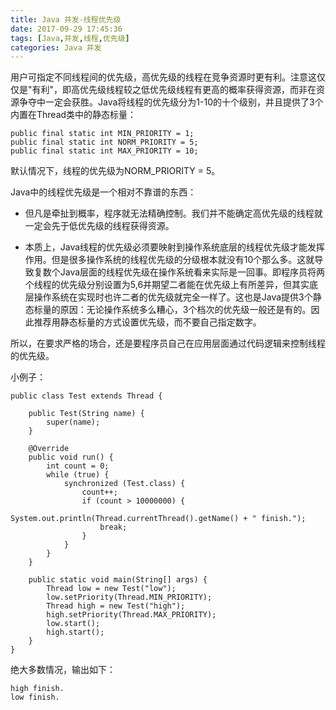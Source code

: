 ```yaml
---
title: Java 并发-线程优先级
date: 2017-09-29 17:45:36
tags: [Java,并发,线程,优先级]
categories: Java 并发
---
```


用户可指定不同线程间的优先级，高优先级的线程在竞争资源时更有利。注意这仅仅是"有利"，即高优先级线程较之低优先级线程有更高的概率获得资源，而非在资源争夺中一定会获胜。Java将线程的优先级分为1-10的十个级别，并且提供了3个内置在Thread类中的静态标量：

```
public final static int MIN_PRIORITY = 1;
public final static int NORM_PRIORITY = 5;
public final static int MAX_PRIORITY = 10;
```

默认情况下，线程的优先级为NORM_PRIORITY = 5。

<!-- more -->

Java中的线程优先级是一个相对不靠谱的东西：

- 但凡是牵扯到概率，程序就无法精确控制。我们并不能确定高优先级的线程就一定会先于低优先级的线程获得资源。

- 本质上，Java线程的优先级必须要映射到操作系统底层的线程优先级才能发挥作用。但是很多操作系统的线程优先级的分级根本就没有10个那么多。这就导致复数个Java层面的线程优先级在操作系统看来实际是一回事。即程序员将两个线程的优先级分别设置为5,6并期望二者能在优先级上有所差异，但其实底层操作系统在实现时也许二者的优先级就完全一样了。这也是Java提供3个静态标量的原因：无论操作系统多么糟心，3个档次的优先级一般还是有的。因此推荐用静态标量的方式设置优先级，而不要自己指定数字。

所以，在要求严格的场合，还是要程序员自己在应用层面通过代码逻辑来控制线程的优先级。

小例子：

```
public class Test extends Thread {

    public Test(String name) {
        super(name);
    }

    @Override
    public void run() {
        int count = 0;
        while (true) {
            synchronized (Test.class) {
                count++;
                if (count > 10000000) {
                    System.out.println(Thread.currentThread().getName() + " finish.");
                    break;
                }
            }
        }
    }

    public static void main(String[] args) {
        Thread low = new Test("low");
        low.setPriority(Thread.MIN_PRIORITY);
        Thread high = new Test("high");
        high.setPriority(Thread.MAX_PRIORITY);
        low.start();
        high.start();
    }
}
```

绝大多数情况，输出如下：

```
high finish.
low finish.
```